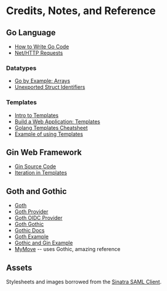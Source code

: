 # Credits, Notes, and Reference

## Go Language

  + [How to Write Go Code](https://golang.org/doc/code.html)
  + [Net/HTTP Requests](https://golang.org/pkg/net/http/#Request)

### Datatypes

  + [Go by Example: Arrays](https://gobyexample.com/arrays)
  + [Unexported Struct Identifiers](https://www.ardanlabs.com/blog/2014/03/exportedunexported-identifiers-in-go.html)

### Templates

  + [Intro to Templates](https://www.calhoun.io/intro-to-templates-p3-functions/)
  + [Build a Web Application: Templates](https://astaxie.gitbooks.io/build-web-application-with-golang/en/07.4.html)
  + [Golang Templates Cheatsheet](https://curtisvermeeren.github.io/2017/09/14/Golang-Templates-Cheatsheet.html)
  + [Example of using Templates](http://goinbigdata.com/example-of-using-templates-in-golang/)

## Gin Web Framework

  + [Gin Source Code](https://github.com/gin-gonic/gin)
  + [Iteration in Templates](https://github.com/gin-gonic/gin/issues/600#issuecomment-214023292)

## Goth and Gothic

  + [Goth](https://github.com/markbates/goth)
  + [Goth Provider](https://github.com/markbates/goth/blob/master/provider.go)
  + [Goth OIDC Provider](https://github.com/markbates/goth/blob/master/providers/openidConnect/openidConnect.go)
  + [Goth Gothic](https://github.com/markbates/goth/blob/master/gothic/gothic.go)
  + [Gothic Docs](https://godoc.org/github.com/markbates/goth/gothic#GetProviderName)
  + [Goth Example](https://github.com/markbates/goth/blob/master/examples/main.go)
  + [Gothic and Gin Example](https://github.com/oov/gothic/blob/master/examples/gin.go)
  + [MyMove](https://github.com/transcom/mymove/) -- uses Gothic, amazing reference

## Assets

Stylesheets and images borrowed from the [Sinatra SAML Client](https://github.com/18F/identity-sp-sinatra/).
